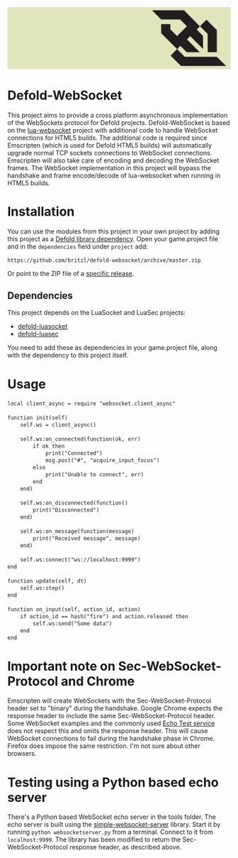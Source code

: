 ![](logo.png)

# Defold-WebSocket
This project aims to provide a cross platform asynchronous implementation of the WebSockets protocol for Defold projects. Defold-WebSocket is based on the [lua-websocket](https://github.com/lipp/lua-websockets) project with additional code to handle WebSocket connections for HTML5 builds. The additional code is required since Emscripten (which is used for Defold HTML5 builds) will automatically upgrade normal TCP sockets connections to WebSocket connections. Emscripten will also take care of encoding and decoding the WebSocket frames. The WebSocket implementation in this project will bypass the handshake and frame encode/decode of lua-websocket when running in HTML5 builds.


# Installation
You can use the modules from this project in your own project by adding this project as a [Defold library dependency](http://www.defold.com/manuals/libraries/). Open your game.project file and in the `dependencies` field under `project` add:

	https://github.com/britzl/defold-websocket/archive/master.zip

Or point to the ZIP file of a [specific release](https://github.com/britzl/defold-websocket/releases).

## Dependencies
This project depends on the LuaSocket and LuaSec projects:

* [defold-luasocket](https://github.com/britzl/defold-luasocket/archive/0.11.zip)
* [defold-luasec](https://github.com/britzl/defold-luasec/archive/master.zip)

You need to add these as dependencies in your game.project file, along with the dependency to this project itself.


# Usage

	local client_async = require "websocket.client_async"

	function init(self)
		self.ws = client_async()

		self.ws:on_connected(function(ok, err)
			if ok then
				print("Connected")
				msg.post("#", "acquire_input_focus")
			else
				print("Unable to connect", err)
			end
		end)

		self.ws:on_disconnected(function()
			print("Disconnected")
		end)

		self.ws:on_message(function(message)
			print("Received message", message)
		end)

		self.ws:connect("ws://localhost:9999")
	end

	function update(self, dt)
		self.ws:step()
	end

	function on_input(self, action_id, action)
		if action_id == hash("fire") and action.released then
			self.ws:send("Some data")
		end
	end


# Important note on Sec-WebSocket-Protocol and Chrome
Emscripten will create WebSockets with the Sec-WebSocket-Protocol header set to "binary" during the handshake. Google Chrome expects the response header to include the same Sec-WebSocket-Protocol header. Some WebSocket examples and the commonly used [Echo Test service](https://www.websocket.org/echo.html) does not respect this and omits the response header. This will cause WebSocket connections to fail during the handshake phase in Chrome. Firefox does impose the same restriction. I'm not sure about other browsers.


# Testing using a Python based echo server
There's a Python based WebSocket echo server in the tools folder. The echo server is built using the [simple-websocket-server](https://github.com/dpallot/simple-websocket-server) library. Start it by running `python websocketserver.py` from a terminal. Connect to it from `localhost:9999`. The library has been modified to return the Sec-WebSocket-Protocol response header, as described above.
